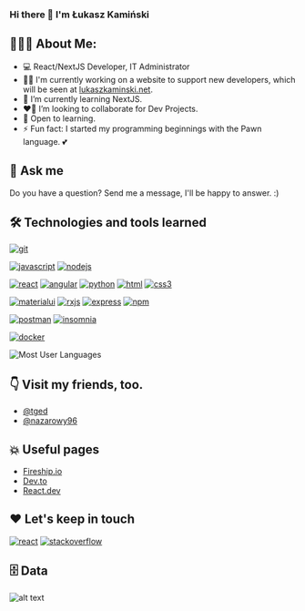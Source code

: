 ### Hi there 👋 I'm Łukasz Kamiński

## 👨🏻‍💻 About Me:

- 💻 React/NextJS Developer, IT Administrator
- 👩‍💻 I'm currently working on a website to support new developers, which will be seen at [lukaszkaminski.net](https://lukaszkaminski.net).
- 🧠 I’m currently learning NextJS.
- ❤️‍🔥 I’m looking to collaborate for Dev Projects.
- 🍎 Open to learning.
- ⚡ Fun fact: I started my programming beginnings with the Pawn language. 💕


## 💬 Ask me

Do you have a question? Send me a message, I'll be happy to answer. :)


## 🛠️ Technologies and tools learned

[![git](https://img.shields.io/badge/-Git-F05032?style=for-the-badge&logo=git&logoColor=white)](https://git-scm.com/)

[![javascript](https://img.shields.io/badge/JavaScript-323330?style=for-the-badge&logo=javascript&logoColor=F7DF1E)](https://developer.mozilla.org/en-US/docs/Web/JavaScript)
[![nodejs](https://img.shields.io/badge/-Nodejs-43853D?style=for-the-badge&logo=Node.js&logoColor=white)](https://nodejs.org/)

[![react](https://img.shields.io/badge/React-20232A?style=for-the-badge&logo=react&logoColor=61DAFB)](https://reactjs.org/)
[![angular](https://img.shields.io/badge/Angular-DD0031?style=for-the-badge&logo=angular&logoColor=white)](https://angular.io/)
[![python](https://img.shields.io/badge/Python-14354C?style=for-the-badge&logo=python&logoColor=white)](https://www.python.org/)
[![html](https://img.shields.io/badge/HTML5-E34F26?style=for-the-badge&logo=html5&logoColor=white)](https://www.w3schools.com/html/)
[![css3](https://img.shields.io/badge/CSS3-1572B6?style=for-the-badge&logo=css3&logoColor=white)](https://www.w3schools.com/css/)

[![materialui](https://img.shields.io/badge/Material--UI-0081CB?style=for-the-badge&logo=material-ui&logoColor=white)](https://mui.com/)
[![rxjs](https://img.shields.io/badge/RxJS-20232A?style=for-the-badge&logo=rxjs&logoColor=61DAFB)](https://rxjs.dev/)
[![express](https://img.shields.io/badge/express.js-%23404D59.svg?style=for-the-badge&logo=express&logoColor=%2361DAFB)](https://expressjs.com/)
[![npm](https://img.shields.io/badge/NPM-%23000000.svg?style=for-the-badge&logo=npm&logoColor=white)](https://www.npmjs.com/)

[![postman](https://img.shields.io/badge/-Postman-00C7B7?style=for-the-badge&logo=postman&logoColor=white)](https://www.postman.com/)
[![insomnia](https://img.shields.io/badge/-Insomnia-6B00DB?style=for-the-badge&logo=insomnia&logoColor=white)](https://insomnia.rest/)

[![docker](https://img.shields.io/badge/docker-257bd6?style=for-the-badge&logo=docker&logoColor=white)](https://www.docker.com/)

![Most User Languages](https://github-readme-stats-sigma-sable.vercel.app/api/top-langs?username=rolowy&show_icons=true&locale=en&layout=compact&theme=slateorange)

## 👇 Visit my friends, too.

- [@tged](https://www.github.com/TGed)
- [@nazarowy96](https://github.com/nazarowy96)


## 💥 Useful pages

 - [Fireship.io](https://fireship.io/)
 - [Dev.to](https://dev.to/)
 - [React.dev](https://react.dev/)


## ❤️ Let's keep in touch

[![react](https://img.shields.io/badge/linkedin-%230077B5.svg?&style=for-the-badge&logo=linkedin&logoColor=white)](https://www.linkedin.com/in/%C5%82ukaszkami%C5%84ski/)
[![stackoverflow](https://img.shields.io/badge/stack%20overflow-FE7A16?style=for-the-badge&logo=stack-overflow&logoColor=white)](https://stackoverflow.com/users/16253160/rolowy)


## 🗄 Data

![alt text](https://github-readme-stats-anuraghazra1.vercel.app/api?username=rolowy&show_icons=true)
